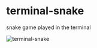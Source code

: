 # terminal-snake
snake game played in the terminal

![terminal-snake](https://user-images.githubusercontent.com/37815834/174463378-1bda2f49-ae49-46cf-bb0b-d64ed945e371.png)
